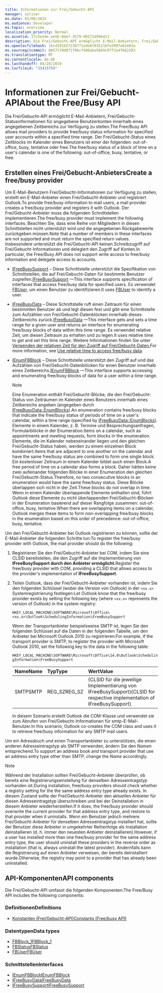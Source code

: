 ```yaml
---
title: Informationen zur Frei/Gebucht-API
manager: soliver
ms.date: 03/09/2015
ms.audience: Developer
ms.topic: overview
localization_priority: Normal
ms.assetid: 17c5e44e-ae56-8de7-3579-90171d996411
description: Die Frei/Gebucht-API ermöglicht E-Mail-Anbietern, Frei/Gebucht-Statusinformationen für angegebene Benutzerkonten innerhalb eines angegebenen Zeitbereichs zur Verfügung zu stellen.
ms.openlocfilehash: 1bcd191b57238771ede6f035216fe3997e82e03a
ms.sourcegitcommit: 8657170d071f9bcf680aba50b9c07f2a4fb82283
ms.translationtype: MT
ms.contentlocale: de-DE
ms.lasthandoff: 04/28/2019
ms.locfileid: "33433759"
---
```

# <a name="about-the-freebusy-api"></a><span data-ttu-id="9d2cc-103">Informationen zur Frei/Gebucht-API</span><span class="sxs-lookup"><span data-stu-id="9d2cc-103">About the Free/Busy API</span></span>

<span data-ttu-id="9d2cc-104">Die Frei/Gebucht-API ermöglicht E-Mail-Anbietern, Frei/Gebucht-Statusinformationen für angegebene Benutzerkonten innerhalb eines angegebenen Zeitbereichs zur Verfügung zu stellen.</span><span class="sxs-lookup"><span data-stu-id="9d2cc-104">The Free/Busy API allows mail providers to provide free/busy status information for specified user accounts within a specified time range.</span></span> <span data-ttu-id="9d2cc-105">Der Frei/Gebucht-Status eines Zeitblocks im Kalender eines Benutzers ist einer der folgenden: out-of-office, busy, tentative oder free.</span><span class="sxs-lookup"><span data-stu-id="9d2cc-105">The free/busy status of a block of time on a user's calendar is one of the following: out-of-office, busy, tentative, or free.</span></span>
  
## <a name="create-a-freebusy-provider"></a><span data-ttu-id="9d2cc-106">Erstellen eines Frei/Gebucht-Anbieters</span><span class="sxs-lookup"><span data-stu-id="9d2cc-106">Create a free/busy provider</span></span>

<span data-ttu-id="9d2cc-107">Um E-Mail-Benutzern Frei/Gebucht-Informationen zur Verfügung zu stellen, erstellt ein E-Mail-Anbieter einen Frei/Gebucht-Anbieter und registriert Outlook.</span><span class="sxs-lookup"><span data-stu-id="9d2cc-107">To provide free/busy information to mail users, a mail provider creates a free/busy provider and registers it with Outlook.</span></span> <span data-ttu-id="9d2cc-108">Der Frei/Gebucht-Anbieter muss die folgenden Schnittstellen implementieren.</span><span class="sxs-lookup"><span data-stu-id="9d2cc-108">The free/busy provider must implement the following interfaces.</span></span> <span data-ttu-id="9d2cc-109">Beachten Sie, dass eine Reihe von Mitgliedern in diesen Schnittstellen nicht unterstützt wird und die angegebenen Rückgabewerte zurückgeben müssen.</span><span class="sxs-lookup"><span data-stu-id="9d2cc-109">Note that a number of members in these interfaces are not supported and must return the specified return values.</span></span> <span data-ttu-id="9d2cc-110">Insbesondere unterstützt die Frei/Gebucht-API keinen Schreibzugriff auf Frei/Gebucht-Informationen und delegiert den Zugriff auf Konten.</span><span class="sxs-lookup"><span data-stu-id="9d2cc-110">In particular, the Free/Busy API does not support write access to free/busy information and delegate access to accounts.</span></span>
  
- <span data-ttu-id="9d2cc-111">[IFreeBusySupport](ifreebusysupport.md) – Diese Schnittstelle unterstützt die Spezifikation von Schnittstellen, die auf Frei/Gebucht-Daten für bestimmte Benutzer zugreifen.</span><span class="sxs-lookup"><span data-stu-id="9d2cc-111">[IFreeBusySupport](ifreebusysupport.md) —This interface supports specification of interfaces that access free/busy data for specified users.</span></span> <span data-ttu-id="9d2cc-112">Es verwendet [FBUser,](fbuser.md) um einen Benutzer zu identifizieren.</span><span class="sxs-lookup"><span data-stu-id="9d2cc-112">It uses [FBUser](fbuser.md) to identify a user.</span></span> 
    
- <span data-ttu-id="9d2cc-113">[IFreeBusyData](ifreebusydata.md) – Diese Schnittstelle ruft einen Zeitraum für einen bestimmten Benutzer ab und legt diesen fest und gibt eine Schnittstelle zum Aufzählen von Frei/Gebucht-Datenblöcken innerhalb dieses Zeitbereichs zurück.</span><span class="sxs-lookup"><span data-stu-id="9d2cc-113">[IFreeBusyData](ifreebusydata.md) —This interface gets and sets a time range for a given user and returns an interface for enumerating free/busy blocks of data within this time range.</span></span> <span data-ttu-id="9d2cc-114">Es verwendet relative Zeit, um diesen Zeitraum zu erhalten und zu legen.</span><span class="sxs-lookup"><span data-stu-id="9d2cc-114">It uses relative time to get and set this time range.</span></span> <span data-ttu-id="9d2cc-115">Weitere Informationen finden Sie unter [Verwenden der relativen Zeit für den Zugriff auf Frei/Gebucht-Daten.](how-to-use-relative-time-to-access-free-busy-data.md)</span><span class="sxs-lookup"><span data-stu-id="9d2cc-115">For more information, see [Use relative time to access free/busy data](how-to-use-relative-time-to-access-free-busy-data.md).</span></span>
    
- <span data-ttu-id="9d2cc-116">[IEnumFBBlock](ienumfbblock.md) – Diese Schnittstelle unterstützt den Zugriff auf und das Aufzählen von Frei/Gebucht-Datenblöcken für einen Benutzer innerhalb eines Zeitbereichs.</span><span class="sxs-lookup"><span data-stu-id="9d2cc-116">[IEnumFBBlock](ienumfbblock.md) —This interface supports accessing and enumerating free/busy blocks of data for a user within a time range.</span></span> 
    
   > [!NOTE]
   > <span data-ttu-id="9d2cc-117">Eine Enumeration enthält Frei/Gebucht-Blöcke, die den Frei/Gebucht-Status von Zeiträumen im Kalender eines Benutzers innerhalb eines Zeitbereichs angeben (angegeben durch [IFreeBusyData::EnumBlocks](ifreebusydata-enumblocks.md)).</span><span class="sxs-lookup"><span data-stu-id="9d2cc-117">An enumeration contains free/busy blocks that indicate the free/busy status of periods of time on a user's calendar, within a time range (specified by [IFreeBusyData::EnumBlocks](ifreebusydata-enumblocks.md)).</span></span> <span data-ttu-id="9d2cc-118">Elemente in einem Kalender, z. B. Termine und Besprechungsanfragen, Formularblöcke in der Enumeration.</span><span class="sxs-lookup"><span data-stu-id="9d2cc-118">Items on a calendar, such as appointments and meeting requests, form blocks in the enumeration.</span></span> <span data-ttu-id="9d2cc-119">Elemente, die im Kalender nebeneinander liegen und den gleichen Frei/Gebucht-Status haben, werden zu einem einzelnen Block kombiniert.</span><span class="sxs-lookup"><span data-stu-id="9d2cc-119">Items that are adjacent to one another on the calendar and have the same free/busy status are combined to form one single block.</span></span> <span data-ttu-id="9d2cc-120">Ein kostenloser Zeitraum in einem Kalender bildet auch einen Block.</span><span class="sxs-lookup"><span data-stu-id="9d2cc-120">A free period of time on a calendar also forms a block.</span></span> <span data-ttu-id="9d2cc-121">Daher hätten keine zwei aufeinander folgenden Blöcke in einer Enumeration den gleichen Frei/Gebucht-Status.</span><span class="sxs-lookup"><span data-stu-id="9d2cc-121">Therefore, no two consecutive blocks in an enumeration would have the same free/busy status.</span></span> <span data-ttu-id="9d2cc-122">Diese Blöcke überlappen sich nicht in der Zeit.</span><span class="sxs-lookup"><span data-stu-id="9d2cc-122">These blocks do not overlap in time.</span></span> <span data-ttu-id="9d2cc-123">Wenn in einem Kalender überlappende Elemente enthalten sind, führt Outlook diese Elemente zu nicht überlappenden Frei/Gebucht-Blöcken in der Enumeration basierend auf dieser Rangfolge zusammen: out-of-office, busy, tentative.</span><span class="sxs-lookup"><span data-stu-id="9d2cc-123">When there are overlapping items on a calendar, Outlook merges these items to form non-overlapping free/busy blocks in the enumeration based on this order of precedence: out-of-office, busy, tentative.</span></span> 
  
<span data-ttu-id="9d2cc-124">Um den Frei/Gebucht-Anbieter bei Outlook registrieren zu können, sollte der E-Mail-Anbieter die folgenden Schritte tun:</span><span class="sxs-lookup"><span data-stu-id="9d2cc-124">To register the free/busy provider with Outlook, the mail provider should do the following:</span></span>
  
1. <span data-ttu-id="9d2cc-125">Registrieren Sie den Frei/Gebucht-Anbieter bei COM, indem Sie eine CLSID bereitstellen, die den Zugriff auf die Implementierung von **IFreeBusySupport durch den Anbieter ermöglicht.**</span><span class="sxs-lookup"><span data-stu-id="9d2cc-125">Register the free/busy provider with COM, providing a CLSID that allows access to the provider's implementation of **IFreeBusySupport**.</span></span> 
    
2. <span data-ttu-id="9d2cc-126">Teilen Outlook, dass der Frei/Gebucht-Anbieter vorhanden ist, indem Sie den folgenden Schlüssel (wobei die Version von Outlook) in der `<xx.x>` Systemregistrierung festlegen:</span><span class="sxs-lookup"><span data-stu-id="9d2cc-126">Let Outlook know that the free/busy provider exists by setting the following key (where `<xx.x>` represents the version of Outlook) in the system registry:</span></span> 
    
   `HKEY_LOCAL_MACHINE\SOFTWARE\Microsoft\Office\<xx.x>\Outlook\SchedulingInformation\FreeBusySupport`
    
   <span data-ttu-id="9d2cc-127">Wenn der Transportanbieter beispielsweise SMTP ist, legen Sie den folgenden Schlüssel auf die Daten in der folgenden Tabelle, um den Anbieter bei Microsoft Outlook 2010 zu registrieren:</span><span class="sxs-lookup"><span data-stu-id="9d2cc-127">For example, if the transport provider is SMTP, to register the provider with Microsoft Outlook 2010, set the following key to the data in the following table:</span></span> 
    
   `HKEY_LOCAL_MACHINE\SOFTWARE\Microsoft\Office\14.0\Outlook\SchedulingInformation\FreeBusySupport`
    
   |<span data-ttu-id="9d2cc-128">Name</span><span class="sxs-lookup"><span data-stu-id="9d2cc-128">Name</span></span> |<span data-ttu-id="9d2cc-129">Typ</span><span class="sxs-lookup"><span data-stu-id="9d2cc-129">Type</span></span> |<span data-ttu-id="9d2cc-130">Wert</span><span class="sxs-lookup"><span data-stu-id="9d2cc-130">Value</span></span> |
   |:-----|:-----|:-----|
   |<span data-ttu-id="9d2cc-131">SMTP</span><span class="sxs-lookup"><span data-stu-id="9d2cc-131">SMTP</span></span>  |<span data-ttu-id="9d2cc-132">REG_SZ</span><span class="sxs-lookup"><span data-stu-id="9d2cc-132">REG_SZ</span></span>  |<span data-ttu-id="9d2cc-133">{CLSID für die jeweilige Implementierung von IFreeBusySupport}</span><span class="sxs-lookup"><span data-stu-id="9d2cc-133">{CLSID for respective implementation of IFreeBusySupport}</span></span>  |
   
   <span data-ttu-id="9d2cc-134">In diesem Szenario erstellt Outlook die COM-Klasse und verwendet sie zum Abrufen von Frei/Gebucht-Informationen für smtp-E-Mail-Benutzer.</span><span class="sxs-lookup"><span data-stu-id="9d2cc-134">In this scenario, Outlook co-creates the COM class and uses it to retrieve free/busy information for any SMTP mail users.</span></span>
    
<span data-ttu-id="9d2cc-135">Um ein Adressbuch und einen Transportanbieter zu unterstützen, die einen anderen Adresseintragstyp als SMTP verwenden, ändern Sie den  *Namen* entsprechend.</span><span class="sxs-lookup"><span data-stu-id="9d2cc-135">To support an address book and transport provider that use an address entry type other than SMTP, change the  *Name* accordingly.</span></span> 
  
> [!NOTE]
> <span data-ttu-id="9d2cc-136">Während der Installation sollten Frei/Gebucht-Anbieter überprüfen, ob bereits eine Registrierungseinstellung für denselben Adresseintragstyp vorhanden ist.</span><span class="sxs-lookup"><span data-stu-id="9d2cc-136">During installation, free/busy providers should check whether a registry setting for the the same address entry type already exists.</span></span> <span data-ttu-id="9d2cc-137">In diesem Zustand sollte der Frei/Gebucht-Anbieter den aktuellen Anbieter für diesen Adresseintragstyp überschreiben und bei der Deinstallation in diesem Anbieter wiederherstellen.</span><span class="sxs-lookup"><span data-stu-id="9d2cc-137">If it does, the free/busy provider should overwrite the current provider for that address entry type, and restore to that provider when it uninstalls.</span></span> <span data-ttu-id="9d2cc-138">Wenn ein Benutzer jedoch mehrere Frei/Gebucht-Anbieter für denselben Adresseintragstyp installiert hat, sollte der Benutzer diese Anbieter in umgekehrter Reihenfolge als Installation deinstallieren (d. h. immer den neuesten Anbieter deinstallieren).</span><span class="sxs-lookup"><span data-stu-id="9d2cc-138">However, if a user has installed more than one free/busy provider for the same address entry type, the user should uninstall these providers in the reverse order as installation (that is, always uninstall the latest provider).</span></span> <span data-ttu-id="9d2cc-139">Andernfalls kann die Registrierung auf einen Anbieter verweisen, der bereits deinstalliert wurde.</span><span class="sxs-lookup"><span data-stu-id="9d2cc-139">Otherwise, the registry may point to a provider that has already been uninstalled.</span></span> 
  
## <a name="api-components"></a><span data-ttu-id="9d2cc-140">API-Komponenten</span><span class="sxs-lookup"><span data-stu-id="9d2cc-140">API components</span></span>

<span data-ttu-id="9d2cc-141">Die Frei/Gebucht-API umfasst die folgenden Komponenten:</span><span class="sxs-lookup"><span data-stu-id="9d2cc-141">The Free/Busy API includes the following components:</span></span>
  
### <a name="definitions"></a><span data-ttu-id="9d2cc-142">Definitionen</span><span class="sxs-lookup"><span data-stu-id="9d2cc-142">Definitions</span></span>

- [<span data-ttu-id="9d2cc-143">Konstanten (Frei/Gebucht-API)</span><span class="sxs-lookup"><span data-stu-id="9d2cc-143">Constants (Free/busy API)</span></span>](constants-free-busy-api.md)
    
### <a name="data-types"></a><span data-ttu-id="9d2cc-144">Datentypen</span><span class="sxs-lookup"><span data-stu-id="9d2cc-144">Data types</span></span>

- [<span data-ttu-id="9d2cc-145">FBBlock_1</span><span class="sxs-lookup"><span data-stu-id="9d2cc-145">FBBlock_1</span></span>](fbblock_1.md)
- [<span data-ttu-id="9d2cc-146">FBStatus</span><span class="sxs-lookup"><span data-stu-id="9d2cc-146">FBStatus</span></span>](fbstatus.md)
- [<span data-ttu-id="9d2cc-147">FBUser</span><span class="sxs-lookup"><span data-stu-id="9d2cc-147">FBUser</span></span>](fbuser.md)
    
### <a name="interfaces"></a><span data-ttu-id="9d2cc-148">Schnittstellen</span><span class="sxs-lookup"><span data-stu-id="9d2cc-148">Interfaces</span></span>

- [<span data-ttu-id="9d2cc-149">IEnumFBBlock</span><span class="sxs-lookup"><span data-stu-id="9d2cc-149">IEnumFBBlock</span></span>](ienumfbblock.md)
- [<span data-ttu-id="9d2cc-150">IFreeBusyData</span><span class="sxs-lookup"><span data-stu-id="9d2cc-150">IFreeBusyData</span></span>](ifreebusydata.md)
- [<span data-ttu-id="9d2cc-151">IFreeBusySupport</span><span class="sxs-lookup"><span data-stu-id="9d2cc-151">IFreeBusySupport</span></span>](ifreebusysupport.md)
    


